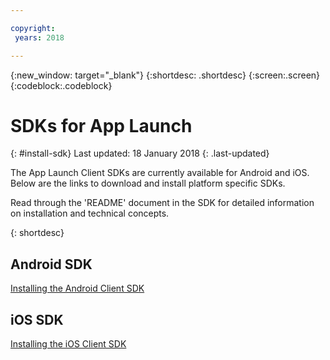 ```yaml
---

copyright:
 years: 2018

---
```


{:new_window: target="_blank"}
{:shortdesc: .shortdesc}
{:screen:.screen}
{:codeblock:.codeblock}

# SDKs for App Launch
{: #install-sdk}
Last updated: 18 January 2018
{: .last-updated}

The App Launch Client SDKs are currently available for Android and iOS. Below are the links to download and install platform specific SDKs.

Read through the 'README' document in the SDK for detailed information on installation and technical concepts.

{: shortdesc}

## Android SDK

   [Installing the Android Client SDK](https://github.com/ibm-bluemix-mobile-services/bms-clientsdk-android-applaunch)


## iOS SDK

   [Installing the iOS Client SDK](https://github.com/ibm-bluemix-mobile-services/bms-clientsdk-swift-applaunch)
